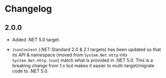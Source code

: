 ﻿# Changelog

## 2.0.0

* Added .NET 5.0 target.

* `JsonContent` (.NET Standard 2.0 & 2.1 targets) has been updated so that its
  API & namespace (moved from `System.Net.Http` into `System.Net.Http.Json`)
  match what is provided in .NET 5.0. This is a breaking change from 1.x but
  makes it easier to multi-target/migrate code to .NET 5.0.